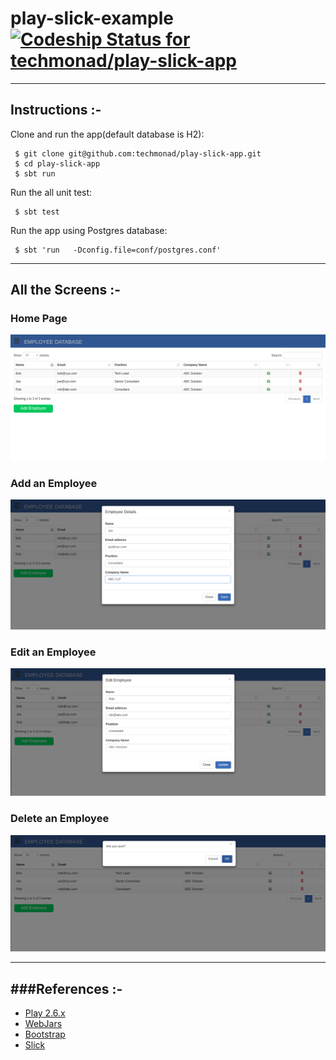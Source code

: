 play-slick-example [ ![Codeship Status for techmonad/play-slick-app](https://app.codeship.com/projects/8a9b68a0-4e15-0136-d88f-42007895f430/status?branch=master)](https://app.codeship.com/projects/293442)
=======

-----------------------------------------------------------------------
Instructions :-
-----------------------------------------------------------------------
Clone and run the app(default database is H2):

     $ git clone git@github.com:techmonad/play-slick-app.git
     $ cd play-slick-app
     $ sbt run
    
 Run the all unit test:

     $ sbt test
    
Run the app using Postgres database:

     $ sbt 'run   -Dconfig.file=conf/postgres.conf'
    
-----------------------------------------------------------------------
All the Screens :-
-----------------------------------------------------------------------
### Home Page

![alt tag](/public/images/home.png)

### Add an Employee

![alt tag](/public/images/addEmployee.png)

### Edit an Employee

![alt tag](/public/images/editEmployee.png)

### Delete an Employee

![alt tag](/public/images/deleteEmployee.png)

-----------------------------------------------------------------------
###References :-
-----------------------------------------------------------------------

* [Play 2.6.x](http://www.playframework.com)
* [WebJars](http://www.webjars.org/)
* [Bootstrap](http://getbootstrap.com/css/)
* [Slick](http://slick.typesafe.com/)

